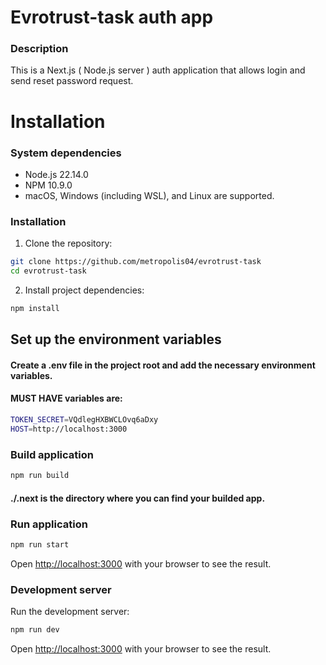 # Evrotrust-task auth app

### Description
This is a Next.js ( Node.js server ) auth application that allows login and send reset password request. 

# Installation

### System dependencies
- Node.js 22.14.0
- NPM 10.9.0
- macOS, Windows (including WSL), and Linux are supported.

### Installation

1. Clone the repository:
```bash
git clone https://github.com/metropolis04/evrotrust-task
cd evrotrust-task
```

2. Install project dependencies:
```bash
npm install
```

## Set up the environment variables
#### Create a .env file in the project root and add the necessary environment variables.
#### MUST HAVE variables are:
```bash
TOKEN_SECRET=VQdlegHXBWCLOvq6aDxy
HOST=http://localhost:3000
```

### Build application
```bash
npm run build
```
#### ./.next is the directory where you can find your builded app.

### Run application
```bash
npm run start
```
Open [http://localhost:3000](http://localhost:3000) with your browser to see the result.

### Development server

Run the development server:

```bash
npm run dev

```
Open [http://localhost:3000](http://localhost:3000) with your browser to see the result.